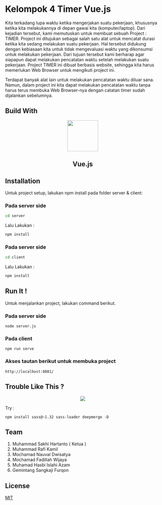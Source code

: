 # Kelompok 4 Timer Vue.js


Kita terkadang lupa waktu ketika mengerjakan suatu pekerjaan, khususnya ketika kita melakukannya di depan gawai kita (komputer/laptop). Dari kejadian tersebut, kami memutuskan untuk membuat sebuah Project : TIMER. Project ini ditujukan sebagai salah satu alat untuk mencatat durasi ketika kita sedang melakukan suatu pekerjaan. Hal tersebut didukung dengan kebiasaan kita untuk tidak mengevaluasi waktu yang dikonsumsi untuk melakukan pekerjaan. Dari tujuan tersebut kami berharap agar siapapun dapat melakukan pencatatan waktu setelah melakukan suatu pekerjaan. Project TIMER ini dibuat berbasis website, sehingga kita harus memerlukan Web Browser untuk mengikuti project ini.

Terdapat banyak alat lain untuk melakukan pencatatan waktu diluar sana. Namun, dalam project ini kita dapat melakukan pencatatan waktu tanpa harus terus membuka Web Browser-nya dengan catatan timer sudah dijalankan sebelumnya.

## Build With 
<p align="center">
<img src="https://upload.wikimedia.org/wikipedia/commons/f/f1/Vue.png" width="100">
  <h2 align="center"> Vue.js </h2>
</p>

## Installation

Untuk project setup, lakukan npm install pada folder server & client: 
### Pada server side
```bash
cd server 
```
Lalu Lakukan : 
```bash
npm install
```

### Pada server side
```bash
cd client 
```
Lalu Lakukan : 
```bash
npm install
```

## Run It !
Untuk menjalankan project, lakukan command berikut.
### Pada server side
```
node server.js
```

### Pada client
```
npm run serve
```

### Akses tautan berikut untuk membuka project
```
http://localhost:8081/
```

## Trouble Like This ?

<p align="center">
<img src="https://user-images.githubusercontent.com/61140070/138977060-860dd623-ed0c-4c02-858d-bc73c6835970.jpeg">
</p>

Try :
```
npm install sass@~1.32 sass-loader deepmerge -D
```


## Team
1. Muhammad Sakhi Hartanto ( Ketua )
2. Muhammad Rafi Kamil
3. Mochamad Nauval Dwisatya
4. Mochamad Fadillah Wijaya
5. Muhamad Hasbi Islahi Azam
6. Gemintang Sangkaji Furqon
## License
[MIT](https://choosealicense.com/licenses/mit/)
